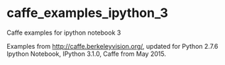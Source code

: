# caffe_examples_ipython_3
Caffe examples for ipython notebook 3

Examples from http://caffe.berkeleyvision.org/, 
updated for Python 2.7.6 Ipython Notebook, IPython 3.1.0, Caffe from May 2015.

